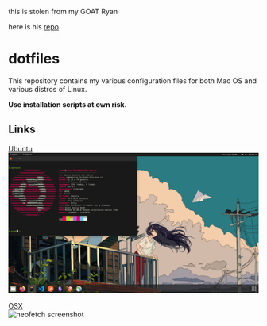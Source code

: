 this is stolen from my GOAT Ryan 

here is his [repo](https://github.com/rchhong/dotfiles/tree/main)
# dotfiles
This repository contains my various configuration files for both Mac OS and various distros of Linux.

**Use installation scripts at own risk.**

## Links

[Ubuntu](./ubuntu/README.md)  
![neofetch screenshot](./ubuntu/media/ubuntu.png)
<!-- [Arch Linux (Manjaro)](./scripts/arch/README.md)
![neofetch screenshot](./media/manjaro.png) -->
[OSX](./osx/README.md)  
![neofetch screenshot](./osx/media/macos.png)
